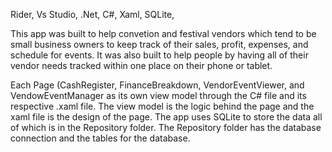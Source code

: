 Rider, Vs Studio, .Net, C#, Xaml, SQLite, 

This app was built to help convetion and festival vendors which tend to be small business owners to keep track of their sales, profit, expenses, and schedule for events.
It was also built to help people by having all of their vendor needs tracked within one place on their phone or tablet.

Each Page (CashRegister, FinanceBreakdown, VendorEventViewer, and VendowEventManager as its own view model through the C# file and its respective .xaml file. The view model is the logic behind the page and the xaml file is the design of the page.
The app uses SQLite to store the data all of which is in the Repository folder. The Repository folder has the database connection and the tables for the database.


  
  
  
